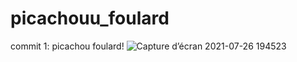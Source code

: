 # picachouu_foulard
commit 1: picachou foulard! 
![Capture d’écran 2021-07-26 194523](https://user-images.githubusercontent.com/87332150/127055285-e4c61c28-3f03-459a-ab62-0d12eecf5644.png)
